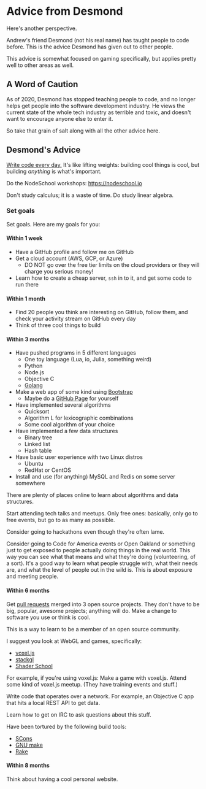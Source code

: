 # Advice from Desmond

Here's another perspective.

Andrew's friend Desmond (not his real name) has taught people to code before.
This is the advice Desmond has given out to other people.

This advice is somewhat focused on gaming specifically, but applies pretty well to other areas as well.

## A Word of Caution

As of 2020, Desmond has stopped teaching people to code, and no longer helps get people into the software development industry.
He views the current state of the whole tech industry as terrible and toxic, and doesn't want to encourage anyone else to enter it.

So take that grain of salt along with all the other advice here.

## Desmond's Advice

[Write code every day.](https://johnresig.com/blog/write-code-every-day) It's like lifting weights: building cool things is cool, but building _anything_ is what's important.

Do the NodeSchool workshops: <https://nodeschool.io>

Don't study calculus; it is a waste of time. Do study linear algebra.

### Set goals

Set goals. Here are my goals for you:

#### Within 1 week

* Have a GitHub profile and follow me on GitHub
* Get a cloud account (AWS, GCP, or Azure)
  * DO NOT go over the free tier limits on the cloud providers or they will charge you serious money!
* Learn how to create a cheap server, `ssh` in to it, and get some code to run there

#### Within 1 month

* Find 20 people you think are interesting on GitHub, follow them, and check your activity stream on GitHub every day
* Think of three cool things to build

#### Within 3 months

* Have pushed programs in 5 different languages
  * One toy language (Lua, io, Julia, something weird)
  * Python
  * Node.js
  * Objective C
  * [Golang](https://tour.golang.org)
* Make a web app of some kind using [Bootstrap](https://getbootstrap.com/)
  * Maybe do a [GitHub Page](https://help.github.com/en/github/working-with-github-pages/about-github-pages) for yourself
* Have implemented several algorithms
  * Quicksort
  * Algorithm L for lexicographic combinations
  * Some cool algorithm of your choice
* Have implemented a few data structures
  * Binary tree
  * Linked list
  * Hash table
* Have basic user experience with two Linux distros
  * Ubuntu
  * RedHat or CentOS
* Install and use (for anything) MySQL and Redis on some server somewhere

There are plenty of places online to learn about algorithms and data structures.

Start attending tech talks and meetups. Only free ones: basically, only go to free events, but go to as many as possible.

Consider going to hackathons even though they're often lame.

Consider going to Code for America events or Open Oakland or something just to get exposed to people actually doing things in the real world. This way you can see what that means and what they're doing (volunteering, of a sort). It's a good way to learn what people struggle with, what their needs are, and what the level of people out in the wild is. This is about exposure and meeting people.

#### Within 6 months

Get [pull requests](https://help.github.com/en/github/collaborating-with-issues-and-pull-requests/about-pull-requests) merged into 3 open source projects. They don't have to be big, popular, awesome projects; anything will do. Make a change to software you use or think is cool.

This is a way to learn to be a member of an open source community.

I suggest you look at WebGL and games, specifically:

* [voxel.js](http://www.voxeljs.com/)
* [stackgl](http://stack.gl/)
* [Shader School](https://github.com/stackgl/shader-school)

For example, if you're using voxel.js: Make a game with voxel.js. Attend some kind of voxel.js meetup. (They have training events and stuff.)

Write code that operates over a network. For example, an Objective C app that hits a local REST API to get data.

Learn how to get on IRC to ask questions about this stuff.

Have been tortured by the following build tools:

* [SCons](https://www.scons.org/)
* [GNU make](https://www.gnu.org/software/make/manual/make.html)
* [Rake](https://en.wikipedia.org/wiki/Rake_(software))

#### Within 8 months

Think about having a cool personal website.
